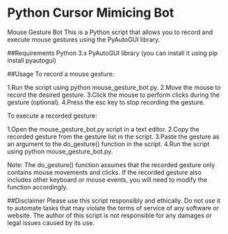 # Python Cursor Mimicing Bot
Mouse Gesture Bot
This is a Python script that allows you to record and execute mouse gestures using the PyAutoGUI library.

##Requirements
Python 3.x
PyAutoGUI library (you can install it using pip install pyautogui)

##Usage
To record a mouse gesture:

1.Run the script using python mouse_gesture_bot.py.
2.Move the mouse to record the desired gesture.
3.Click the mouse to perform clicks during the gesture (optional).
4.Press the esc key to stop recording the gesture.

To execute a recorded gesture:

1.Open the mouse_gesture_bot.py script in a text editor.
2.Copy the recorded gesture from the gesture list in the script.
3.Paste the gesture as an argument to the do_gesture() function in the script.
4.Run the script using python mouse_gesture_bot.py.

Note: The do_gesture() function assumes that the recorded gesture only contains mouse movements and clicks. If the recorded gesture also includes other keyboard or mouse events, you will need to modify the function accordingly.

##Disclaimer
Please use this script responsibly and ethically. Do not use it to automate tasks that may violate the terms of service of any software or website. The author of this script is not responsible for any damages or legal issues caused by its use.
